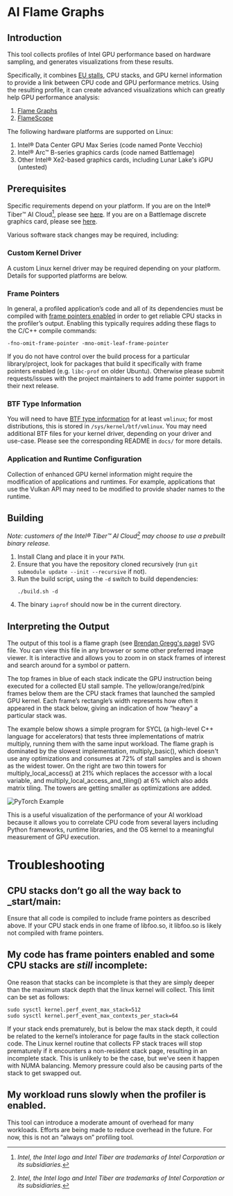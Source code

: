 # AI Flame Graphs


## Introduction


This tool collects profiles of Intel GPU performance based on hardware sampling,
and generates visualizations from these results.

Specifically, it combines [EU stalls](https://www.intel.com/content/www/us/en/docs/gpa/user-guide/2022-4/gpu-metrics.html),
CPU stacks, and GPU kernel information to provide a link between CPU code and
GPU performance metrics. Using the resulting profile, it can create advanced
visualizations which can greatly help GPU performance analysis:
1. [Flame Graphs](https://www.brendangregg.com/blog/2024-10-29/ai-flame-graphs.html)
2. [FlameScope](https://www.brendangregg.com/blog/2018-11-08/flamescope-pattern-recognition.html)

The following hardware platforms are supported on Linux:
1. Intel® Data Center GPU Max Series (code named Ponte Vecchio)
2. Intel® Arc™ B-series graphics cards (code named Battlemage)
3. Other Intel® Xe2-based graphics cards, including Lunar Lake's iGPU (untested)


## Prerequisites


Specific requirements depend on your platform.
If you are on the Intel® Tiber™ AI Cloud[^1], please see [here](docs/README.pvc.md).
If you are on a Battlemage discrete graphics card, please see [here](docs/README.xe2.md).

Various software stack changes may be required, including:

### Custom Kernel Driver

A custom Linux kernel driver may be required depending on your platform.
Details for supported platforms are below.

### Frame Pointers

In general, a profiled application’s code and all of its dependencies must be
compiled with [frame pointers
enabled](https://www.brendangregg.com/blog/2024-03-17/the-return-of-the-frame-pointers.html)
in order to get reliable CPU stacks in the profiler’s output. Enabling this
typically requires adding these flags to the C/C++ compile commands:

```
-fno-omit-frame-pointer -mno-omit-leaf-frame-pointer
```

If you do not have control over the build process for a particular
library/project, look for packages that build it specifically with frame
pointers enabled (e.g. `libc-prof` on older Ubuntu). Otherwise please submit
requests/issues with the project maintainers to add frame pointer support in
their next release.

### BTF Type Information

You will need to have [BTF type
information](https://docs.kernel.org/bpf/btf.html) for at least `vmlinux`; for
most distributions, this is stored in `/sys/kernel/btf/vmlinux`. You may need
additional BTF files for your kernel driver, depending on your driver and
use-case. Please see the corresponding README in `docs/` for more details.

### Application and Runtime Configuration

Collection of enhanced GPU kernel information might require the modification of
applications and runtimes. For example, applications that use the Vulkan API
may need to be modified to provide shader names to the runtime.


## Building


*Note: customers of the Intel® Tiber™ AI Cloud[^1] may choose to use a prebuilt binary release.*

1. Install Clang and place it in your `PATH`.
2. Ensure that you have the repository cloned recursively 
   (run `git submodule update --init --recursive` if not).
3. Run the build script, using the `-d` switch to build dependencies:
   ```
   ./build.sh -d
   ```
4. The binary `iaprof` should now be in the current directory.


## Interpreting the Output

The output of this tool is a flame graph (see [Brendan Gregg's
page](https://www.brendangregg.com/flamegraphs.html)) SVG file. You can view
this file in any browser or some other preferred image viewer. It is interactive
and allows you to zoom in on stack frames of interest and search around for a
symbol or pattern.

The top frames in blue of each stack indicate the GPU instruction being executed
for a collected EU stall sample. The yellow/orange/red/pink frames below them
are the CPU stack frames that launched the sampled GPU kernel. Each frame’s
rectangle’s width represents how often it appeared in the stack below, giving an
indication of how “heavy” a particular stack was.

The example below shows a simple program for SYCL (a high-level C++ language for
accelerators) that tests three implementations of matrix multiply, running them
with the same input workload. The flame graph is dominated by the slowest
implementation, multiply\_basic(), which doesn't use any optimizations and
consumes at 72% of stall samples and is shown as the widest tower. On the right
are two thin towers for multiply\_local\_access() at 21% which replaces the
accessor with a local variable, and multiply\_local\_access\_and\_tiling() at 6%
which also adds matrix tiling. The towers are getting smaller as optimizations
are added.

![PyTorch Example](images/example_sycl_matmul.png)

This is a useful visualization of the performance of your AI workload because it
allows you to correlate CPU code from several layers including Python
frameworks, runtime libraries, and the OS kernel to a meaningful measurement of
GPU execution.


# Troubleshooting


## **CPU stacks don’t go all the way back to \_start/main:**

Ensure that all code is compiled to include frame pointers as described above.
If your CPU stack ends in one frame of libfoo.so, it libfoo.so is likely not
compiled with frame pointers.
    
## **My code has frame pointers enabled and some CPU stacks are *still* incomplete:**  
  	
One reason that stacks can be incomplete is that they are simply deeper than the
maximum stack depth that the linux kernel will collect. This limit can be set as
follows:

```
sudo sysctl kernel.perf_event_max_stack=512
sudo sysctl kernel.perf_event_max_contexts_per_stack=64
```

If your stack ends prematurely, but is below the max stack depth, it could be
related to the kernel’s intolerance for page faults in the stack collection
code. The Linux kernel routine that collects FP stack traces will stop
prematurely if it encounters a non-resident stack page, resulting in an
incomplete stack. This is unlikely to be the case, but we’ve seen it happen with
NUMA balancing. Memory pressure could also be causing parts of the stack to get
swapped out.

## **My workload runs slowly when the profiler is enabled.**

This tool can introduce a moderate amount of overhead for many workloads.
Efforts are being made to reduce overhead in the future. For now, this is not an
“always on” profiling tool.

[^1]: *Intel, the Intel logo and Intel Tiber are trademarks of Intel Corporation or its subsidiaries.*
